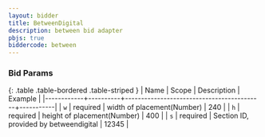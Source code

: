 ```yaml
---
layout: bidder
title: BetweenDigital
description: between bid adapter
pbjs: true
biddercode: between
---
```


### Bid Params

{: .table .table-bordered .table-striped }
| Name       | Scope    | Description                               | Example   |
|------------+----------+-------------------------------------------+-----------|
| `w`        | required | width of placement(Number)                | 240       |
| `h`        | required | height of placement(Number)               | 400       |
| `s`        | required | Section ID, provided by betweendigital    | 12345     |
